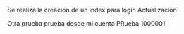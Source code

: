 Se realiza la creacion de un index para login
Actualizacion 

Otra prueba
prueba desde mi cuenta
PRueba 1000001
